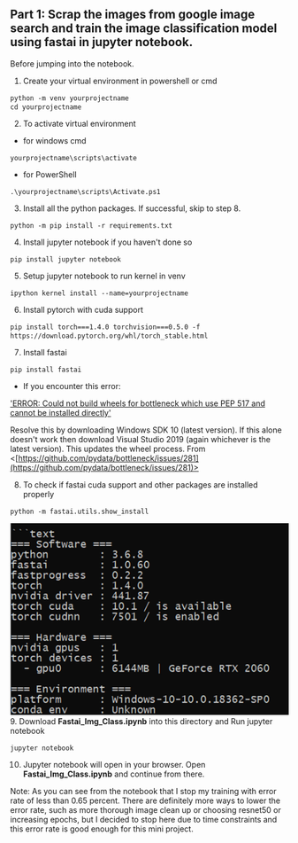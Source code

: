 ## Part 1: Scrap the images from google image search and train the image classification model using fastai in jupyter notebook.

Before jumping into the notebook.

1. Create your virtual environment in powershell or cmd
```
python -m venv yourprojectname
cd yourprojectname
```
2. To activate virtual environment
* for windows cmd
```
yourprojectname\scripts\activate
```
* for PowerShell
```
.\yourprojectname\scripts\Activate.ps1
```
3. Install all the python packages. If successful, skip to step 8.
```
python -m pip install -r requirements.txt
```
4. Install jupyter notebook if you haven't done so
```
pip install jupyter notebook
```
5. Setup jupyter notebook to run kernel in venv
```
ipython kernel install --name=yourprojectname
```
6. Install pytorch with cuda support
```
pip install torch===1.4.0 torchvision===0.5.0 -f https://download.pytorch.org/whl/torch_stable.html
```
7. Install fastai
```
pip install fastai
```

* If you encounter this error:

['ERROR: Could not build wheels for bottleneck which use PEP 517 and cannot be installed directly'](https://github.com/pydata/bottleneck/issues/281)

Resolve this by downloading Windows SDK 10 (latest version). If this alone doesn't work then download Visual Studio 2019 (again whichever is the latest version). This updates the wheel process. From <[https://github.com/pydata/bottleneck/issues/281](https://github.com/pydata/bottleneck/issues/281)>

8. To check if fastai cuda support and other packages are installed properly
```
python -m fastai.utils.show_install
```
![fastai.utils.show_install](https://github.com/Unicorndy/FASTAI_Image_Classification_with_Azure_Function_and_Telegram_bot_Deployment/blob/master/image/show_install.png)  
9. Download **Fastai_Img_Class.ipynb** into this directory and Run jupyter notebook
```
jupyter notebook
```
10. Jupyter notebook will open in your browser. Open **Fastai_Img_Class.ipynb** and continue from there.

Note: As you can see from the notebook that I stop my training with error rate of less than 0.65 percent. There are definitely more ways to lower the error rate, such as more thorough image clean up or choosing resnet50 or increasing epochs, but I decided to stop here due to time constraints and this error rate is good enough for this mini project.
